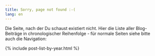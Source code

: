 ```yaml
---
title: Sorry, page not found :-(
lang: en
---
```


Die Seite, nach der Du schaust existiert nicht. Hier die Liste aller Blog-Beiträge in chronologischer Reihenfolge - für normale Seiten siehe bitte auch die Navigation:

{% include post-list-by-year.html %}
